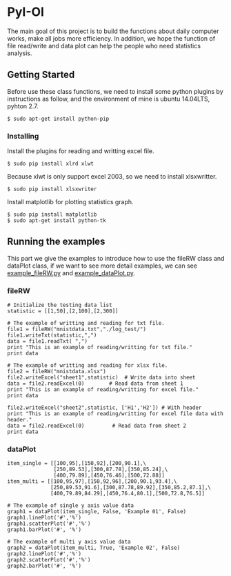 # PyI-OI
The main goal of this project is to build the functions about daily computer works, make all jobs more efficiency. In addition, we hope the function of file read/write and data plot can help the people who need statistics analysis.
## Getting Started
Before use these class functions, we need to install some python plugins by instructions as follow, and the environment of mine is ubuntu 14.04LTS, pyhton 2.7.
```
$ sudo apt-get install python-pip
```
### Installing
Install the plugins for reading and writting excel file.
```
$ sudo pip install xlrd xlwt
```
Because xlwt is only support excel 2003, so we need to install xlsxwritter.
```
$ sudo pip install xlsxwriter
```
Install matplotlib for plotting statistics graph.
```
$ sudo pip install matplotlib
$ sudo apt-get install python-tk
```
## Running the examples
This part we give the examples to introduce how to use the fileRW class and dataPlot class, if we want to see more detail examples, we can see [example_fileRW.py](https://github.com/CrowGuy/PyIO/blob/master/example_fileRW.py) and [example_dataPlot.py](https://github.com/CrowGuy/PyIO/blob/master/example_dataPlot.py).
### fileRW
```
# Initialize the testing data list
statistic = [[1,50],[2,100],[2,300]]

# The example of writting and reading for txt file.
file1 = fileRW("mnistdata.txt","./log_test/")
file1.writeTxt(statistic,",")
data = file1.readTxt( ",")
print "This is an example of reading/writting for txt file."
print data

# The example of writting and reading for xlsx file.
file2 = fileRW("mnistdata.xlsx")
file2.writeExcel("sheet1",statistic)  # Write data into sheet 
data = file2.readExcel(0)        # Read data from sheet 1
print "This is an example of reading/writting for excel file."
print data

file2.writeExcel("sheet2",statistic, ['H1','H2']) # With header
print "This is an example of reading/writting for excel file data with header."
data = file2.readExcel(0)         # Read data from sheet 2
print data
```
### dataPlot
```
item_single = [[100,95],[150,92],[200,90.1],\
               [250,89.53],[300,87.78],[350,85.24],\
               [400,79.89],[450,76.46],[500,72.88]]
item_multi = [[100,95,97],[150,92,96],[200,90.1,93.4],\
              [250,89.53,91.6],[300,87.78,89.92],[350,85.2,87.1],\
              [400,79.89,84.29],[450,76.4,80.1],[500,72.8,76.5]]

# The example of single y axis value data
graph1 = dataPlot(item_single, False, 'Example 01', False)
graph1.linePlot('#','%')
graph1.scatterPlot('#','%')
graph1.barPlot('#', '%')

# The example of multi y axis value data
graph2 = dataPlot(item_multi, True, 'Example 02', False)
graph2.linePlot('#','%')
graph2.scatterPlot('#','%')
graph2.barPlot('#', '%')
```
